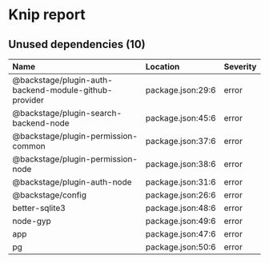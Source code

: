 # Knip report

## Unused dependencies (10)

| Name                                                  | Location          | Severity |
| :---------------------------------------------------- | :---------------- | :------- |
| @backstage/plugin-auth-backend-module-github-provider | package.json:29:6 | error    |
| @backstage/plugin-search-backend-node                 | package.json:45:6 | error    |
| @backstage/plugin-permission-common                   | package.json:37:6 | error    |
| @backstage/plugin-permission-node                     | package.json:38:6 | error    |
| @backstage/plugin-auth-node                           | package.json:31:6 | error    |
| @backstage/config                                     | package.json:26:6 | error    |
| better-sqlite3                                        | package.json:48:6 | error    |
| node-gyp                                              | package.json:49:6 | error    |
| app                                                   | package.json:47:6 | error    |
| pg                                                    | package.json:50:6 | error    |
